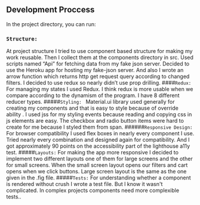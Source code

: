 ## Development Proccess

In the project directory, you can run:

### `Structure: `
At project structure I tried to use component based structure for making my work reusable. Then I collect them at the components directory in src. Used scripts named “Api” for fetching data from my fake json server. Decided to use the Heroku app for hosting my fake-json server.  And also I wrote an arrow function which returns http get request query according to changed filters. I decided to use redux so nearly didn’t use prop drilling.
####`Redux:`
	For managing my states I used Redux. I think redux is more usable when we compare according to the dynamism of the program. I have 8 different reducer types.
#####`Styling: `
	Material.ui library used generally for creating my components and that is easy to style because of override ability . I used jss for my styling events because reading and copying css in js elements are easy. The checkbox and radio button items were hard to create for me because I styled them from span.
######`Responsive Design:`
	For browser compatibility I used flex boxes in nearly every component I use. 
Tried nearly every combination and designed again for compatibility. And I got approximately 90 points on the accessibility part of the lighthouse a11y test.
#####`Layouts:`
	For making the app more responsive I decided to implement two different layouts one of them for large screens and the other for small screens. When the small screen layout opens our filters and cart opens when we click buttons. Large screen layout is the same as the one given in the .fig file.
#####`Tests:`
	For understanding whether a component is rendered without crush I wrote a test file. But I know it wasn't complicated. In complex projects components need more complexible tests..

